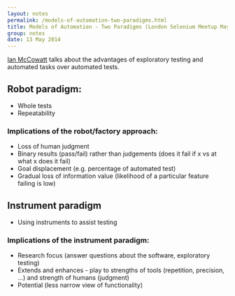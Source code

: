 ```yaml
---
layout: notes
permalink: /models-of-automation-two-paradigms.html
title: Models of Automation - Two Paradigms (London Selenium Meetup May 2014)
group: notes
date: 13 May 2014
---
```



[Ian McCowatt](https://twitter.com/imccowatt) talks about the advantages of exploratory testing and automated tasks over automated tests.

## Robot paradigm:
- Whole tests
- Repeatability

### Implications of the robot/factory approach:
- Loss of human judgment
- Binary results (pass/fail) rather than judgements (does it fail if x vs at what x does it fail)
- Goal displacement (e.g. percentage of automated test)
- Gradual loss of information value (likelihood of a particular feature failing is low)

## Instrument paradigm

- Using instruments to assist testing

### Implications of the instrument paradigm:
- Research focus (answer questions about the software, exploratory testing)
- Extends and enhances - play to strengths of tools (repetition, precision, ...) and strength of humans (judgment)
- Potential (less narrow view of functionality)


